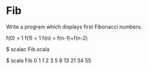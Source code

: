 Fib
===

Write a program which displays first Fibonacci numbers.


  f(0) = 1
  f(1) = 1
  f(n) = f(n-1)+f(n-2)

  $ scalac Fib.scala

  $ scala Fib
  0 1 1 2 3 5 8 13 21 34 55



